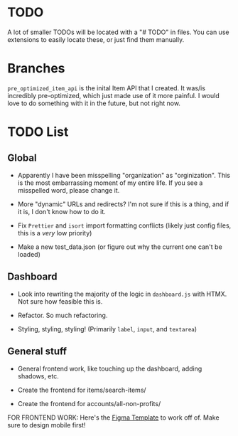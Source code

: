 # TODO

A lot of smaller TODOs will be located with a "# TODO" in files. You can use extensions to easily locate these, or just find them manually.

# Branches

`pre_optimized_item_api` is the inital Item API that I created. It was/is incredibly pre-optimized, which just made use of it more painful. I would love to do something with it in the future, but not right now.

# TODO List

## Global

- Apparently I have been misspelling "organization" as "orginization". This is the most embarrassing moment of my entire life. If you see a misspelled word, please change it.

- More "dynamic" URLs and redirects? I'm not sure if this is a thing, and if it is, I don't know how to do it.

- Fix `Prettier` and `isort` import formatting conflicts (likely just config files, this is a _very_ low priority)

- Make a new test_data.json (or figure out why the current one can't be loaded)

## Dashboard

- Look into rewriting the majority of the logic in `dashboard.js` with HTMX. Not sure how feasible this is.

- Refactor. So much refactoring.

- Styling, styling, styling! (Primarily `label`, `input`, and `textarea`)

## General stuff

- General frontend work, like touching up the dashboard, adding shadows, etc.

- Create the frontend for items/search-items/

- Create the frontend for accounts/all-non-profits/

FOR FRONTEND WORK: Here's the [Figma Template](https://www.figma.com/file/pKaku2N7xVPbCGQb1p6LIJ/NPL?type=design&node-id=0-1&mode=design&t=mc7YWpRIbtvPRkHG-11) to work off of. Make sure to design mobile first!
